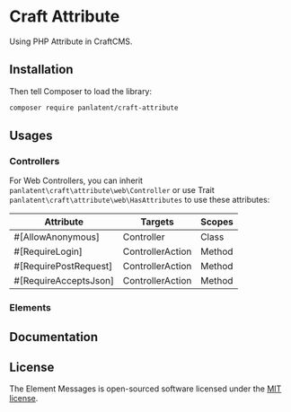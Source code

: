 # Craft Attribute

Using PHP Attribute in CraftCMS.

Installation
------------

Then tell Composer to load the library:

```bash
composer require panlatent/craft-attribute
```

Usages
------

### Controllers

For Web Controllers, you can inherit `panlatent\craft\attribute\web\Controller` or use Trait `panlatent\craft\attribute\web\HasAttributes` to use these attributes:

| Attribute             | Targets          | Scopes | 
|-----------------------|------------------|--------|
| #[AllowAnonymous]     | Controller       | Class  |
| #[RequireLogin]       | ControllerAction | Method |                                                                                     
| #[RequirePostRequest] | ControllerAction | Method |                                                                                     
| #[RequireAcceptsJson] | ControllerAction | Method |

### Elements




Documentation
------------

License
-------
The Element Messages is open-sourced software licensed under the [MIT license](http://opensource.org/licenses/MIT).
